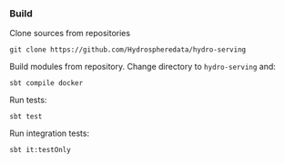 ### Build
Clone sources from repositories
``` 
git clone https://github.com/Hydrospheredata/hydro-serving
```

Build modules from repository. Change directory to `hydro-serving` and:
```
sbt compile docker
```

Run tests:
```
sbt test
```

Run integration tests:
```
sbt it:testOnly
```